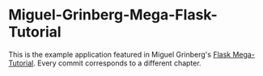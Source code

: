 # Miguel-Grinberg-Mega-Flask-Tutorial

This is the example application featured in Miguel Grinberg's [Flask Mega-Tutorial](https://blog.miguelgrinberg.com/post/the-flask-mega-tutorial-part-i-hello-world).
Every commit corresponds to a different chapter.

